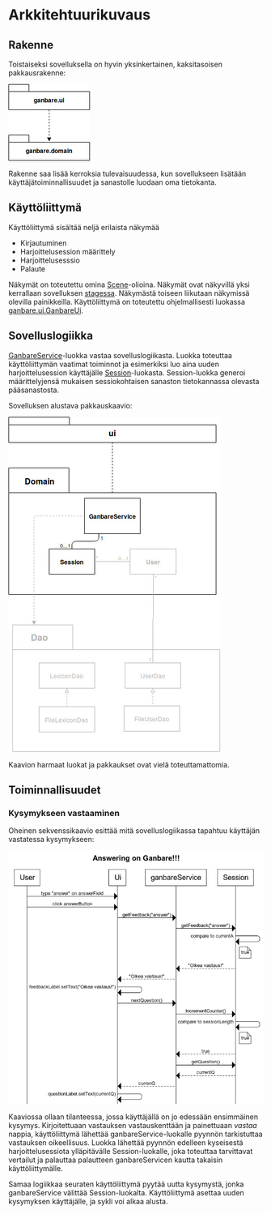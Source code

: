 # Arkkitehtuurikuvaus

## Rakenne
Toistaiseksi sovelluksella on hyvin yksinkertainen, kaksitasoisen pakkausrakenne: 

<img src="https://raw.githubusercontent.com/Mieskalmari/ot-harjoitustyo/master/dokumentaatio/kuvat/pakkausrakenne.jpg">

Rakenne saa lisää kerroksia tulevaisuudessa, kun sovellukseen lisätään käyttäjätoiminnallisuudet ja sanastolle luodaan oma tietokanta.

## Käyttöliittymä

Käyttöliittymä sisältää neljä erilaista näkymää
 - Kirjautuminen
 - Harjoittelusession määrittely
 - Harjoittelusesssio
 - Palaute

Näkymät on toteutettu omina [Scene](https://docs.oracle.com/javase/8/javafx/api/javafx/scene/Scene.html)-olioina. Näkymät ovat näkyvillä yksi kerrallaan sovelluksen [stagessa](https://docs.oracle.com/javase/8/javafx/api/javafx/stage/Stage.html). Näkymästä toiseen liikutaan näkymissä olevilla painikkeilla. Käyttöliittymä on toteutettu ohjelmallisesti luokassa [ganbare.ui.GanbareUi](https://github.com/Mieskalmari/ot-harjoitustyo/blob/master/ganbare_sanastotreeni/src/main/java/ganbare/ui/GanbareUi.java).

## Sovelluslogiikka
[GanbareService](https://github.com/Mieskalmari/ot-harjoitustyo/blob/master/ganbare_sanastotreeni/src/main/java/ganbare/domain/GanbareService.java)-luokka vastaa sovelluslogiikasta. Luokka toteuttaa käyttöliittymän vaatimat toiminnot ja esimerkiksi luo aina uuden harjoittelusession käyttäjälle [Session](https://github.com/Mieskalmari/ot-harjoitustyo/blob/master/ganbare_sanastotreeni/src/main/java/ganbare/domain/Session.java)-luokasta. Session-luokka generoi määrittelyjensä mukaisen sessiokohtaisen sanaston tietokannassa olevasta pääsanastosta. 

Sovelluksen alustava pakkauskaavio:

<img src="https://raw.githubusercontent.com/Mieskalmari/ot-harjoitustyo/master/dokumentaatio/kuvat/pakkauskaavio.jpg">

Kaavion harmaat luokat ja pakkaukset ovat vielä toteuttamattomia. 

## Toiminnallisuudet

### Kysymykseen vastaaminen

Oheinen sekvenssikaavio esittää mitä sovelluslogiikassa tapahtuu käyttäjän vastatessa kysymykseen: 

<img src="https://raw.githubusercontent.com/Mieskalmari/ot-harjoitustyo/master/dokumentaatio/kuvat/answersequence.png">

Kaaviossa ollaan tilanteessa, jossa käyttäjällä on jo edessään ensimmäinen kysymys. Kirjoitettuaan vastauksen vastauskenttään ja painettuaan _vastaa_ nappia, käyttöliittymä lähettää ganbareService-luokalle pyynnön tarkistuttaa vastauksen oikeellisuus. Luokka lähettää pyynnön edelleen kyseisestä harjoittelusessiota ylläpitävälle Session-luokalle, joka toteuttaa tarvittavat vertailut ja palauttaa palautteen ganbareServicen kautta takaisin käyttöliittymälle.

Samaa logiikkaa seuraten käyttöliittymä pyytää uutta kysymystä, jonka ganbareService välittää Session-luokalta. Käyttöliittymä asettaa uuden kysymyksen käyttäjälle, ja sykli voi alkaa alusta.